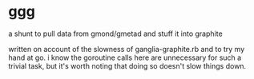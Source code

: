 # ggg

a shunt to pull data from gmond/gmetad and stuff it into graphite

written on account of the slowness of ganglia-graphite.rb and to try my hand at go. i know the
goroutine calls here are unnecessary for such a trivial task, but it's
worth noting that doing so doesn't slow things down.

